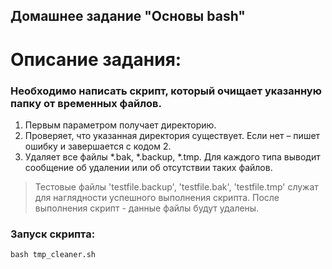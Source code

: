 ## Домашнее задание "Основы bash"

# Описание задания:

### Необходимо написать скрипт, который очищает указанную папку от временных файлов.

  1. Первым параметром получает директорию.
  2. Проверяет, что указанная директория существует. Если нет – пишет ошибку и завершается с кодом 2.
  3. Удаляет все файлы *.bak, *.backup, *.tmp. Для каждого типа выводит сообщение об удалении или об отсутствии таких файлов.


> Тестовые файлы 'testfile.backup', 'testfile.bak', 'testfile.tmp' служат для наглядности успешного выполнения скрипта. После выполнения скрипт - данные файлы будут удалены.

### Запуск скрипта:

```
bash tmp_cleaner.sh
```
